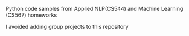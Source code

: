 Python code samples from Applied NLP(CS544) and Machine Learning (CS567) homeworks

I avoided adding group projects to this repository
